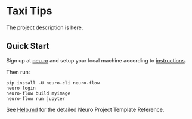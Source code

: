 # Taxi Tips

The project description is here.

## Quick Start

Sign up at [neu.ro](https://neu.ro) and setup your local machine according to [instructions](https://docs.neu.ro/).

Then run:

```shell
pip install -U neuro-cli neuro-flow
neuro login
neuro-flow build myimage
neuro-flow run jupyter
```

See [Help.md](HELP.md) for the detailed Neuro Project Template Reference.
